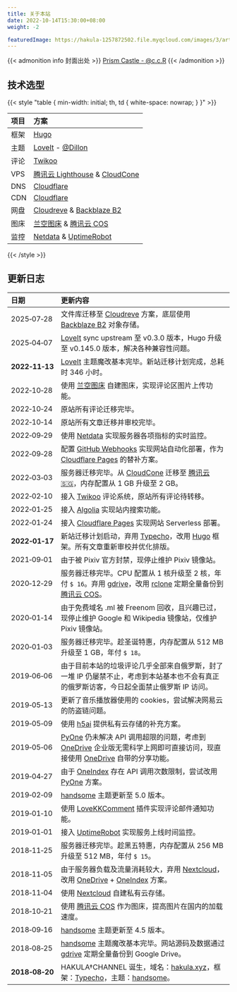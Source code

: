 ```yaml
---
title: 关于本站
date: 2022-10-14T15:30:00+08:00
weight: -2

featuredImage: https://hakula-1257872502.file.myqcloud.com/images/3/article-covers/4010eeb1-bb77-4b22-a57d-1faeeaff57f8_70180757.webp
---
```


{{< admonition info 封面出处 >}}
[Prism Castle - @c.c.R](https://www.pixiv.net/artworks/70180757)
{{< /admonition >}}

## 技术选型

{{< style "table { min-width: initial; th, td { white-space: nowrap; } }" >}}

| 项目 | 方案                                          |
| :--- | :-------------------------------------------- |
| 框架 | [Hugo]                                        |
| 主题 | [LoveIt] - [@Dillon]                          |
| 评论 | [Twikoo]                                      |
| VPS  | [腾讯云 Lighthouse][Lighthouse] & [CloudCone] |
| DNS  | [Cloudflare]                                  |
| CDN  | [Cloudflare]                                  |
| 网盘 | [Cloudreve] & [Backblaze B2][B2]              |
| 图床 | [兰空图床][Lsky] & [腾讯云 COS][COS]          |
| 监控 | [Netdata] & [UptimeRobot]                     |

[@Dillon]: https://github.com/dillonzq
[B2]: https://www.backblaze.com/cloud-storage
[CloudCone]: /links/cloudcone-cn
[Cloudflare]: https://www.cloudflare.com
[Cloudreve]: https://cloudreve.org
[COS]: https://cloud.tencent.com/product/cos
[h5ai]: https://larsjung.de/h5ai
[Hugo]: https://gohugo.io
[Lighthouse]: https://cloud.tencent.com/product/lighthouse
[LoveIt]: https://hugoloveit.com
[Lsky]: https://www.lsky.pro
[Netdata]: https://www.netdata.cloud
[OneDrive]: https://www.microsoft.com/microsoft-365/onedrive/onedrive-for-business
[Twikoo]: https://twikoo.js.org
[UptimeRobot]: https://uptimerobot.com

{{< /style >}}

## 更新日志

| 日期           | 更新内容                                                                                                                                 |
| :------------- | :--------------------------------------------------------------------------------------------------------------------------------------- |
| 2025‑07‑28     | 文件库迁移至 [Cloudreve] 方案，底层使用 [Backblaze B2][B2] 对象存储。                                                                    |
| 2025‑04‑07     | [LoveIt] sync upstream 至 v0.3.0 版本，Hugo 升级至 v0.145.0 版本，解决各种兼容性问题。                                                   |
| **2022‑11‑13** | [LoveIt] 主题魔改基本完毕。新站迁移计划完成，总耗时 346 小时。                                                                           |
| 2022‑10‑28     | 使用 [兰空图床][Lsky] 自建图床，实现评论区图片上传功能。                                                                                 |
| 2022‑10‑24     | 原站所有评论迁移完毕。                                                                                                                   |
| 2022‑10‑14     | 原站所有文章迁移并审校完毕。                                                                                                             |
| 2022‑09‑29     | 使用 [Netdata] 实现服务器各项指标的实时监控。                                                                                            |
| 2022‑09‑28     | 配置 [GitHub Webhooks][Webhooks] 实现网站自动化部署，作为 [Cloudflare Pages][cf-pages] 的替补方案。                                      |
| 2022‑03‑03     | 服务器迁移完毕。从 [CloudCone] 迁移至 [腾讯云 :singapore:][Lighthouse]，内存配置从 1 GB 升级至 2 GB。                                    |
| 2022‑02‑10     | 接入 [Twikoo] 评论系统，原站所有评论待转移。                                                                                             |
| 2022‑01‑25     | 接入 [Algolia] 实现站内搜索功能。                                                                                                        |
| 2022‑01‑24     | 接入 [Cloudflare Pages][cf-pages] 实现网站 Serverless 部署。                                                                             |
| **2022‑01‑17** | 新站迁移计划启动，弃用 [Typecho]，改用 [Hugo] 框架。所有文章重新审校并优化排版。                                                         |
| 2021‑09‑01     | 由于被 Pixiv 官方封禁，现停止维护 Pixiv 镜像站。                                                                                         |
| 2020‑12‑29     | 服务器迁移完毕。CPU 配置从 1 核升级至 2 核，年付 `$ 16`。弃用 [gdrive]，改用 [rclone] 定期全量备份到 [腾讯云 COS][COS]。                 |
| 2020‑01‑14     | 由于免费域名 .ml 被 Freenom 回收，且兴趣已过，现停止维护 Google 和 Wikipedia 镜像站，仅维护 Pixiv 镜像站。                               |
| 2020‑01‑03     | 服务器迁移完毕。趁圣诞特惠，内存配置从 512 MB 升级至 1 GB，年付 `$ 18`。                                                                 |
| 2019‑06‑06     | 由于目前本站的垃圾评论几乎全部来自俄罗斯，封了一堆 IP 仍屡禁不止，考虑到本站基本也不会有真正的俄罗斯访客，今日起全面禁止俄罗斯 IP 访问。 |
| 2019‑05‑13     | 更新了音乐播放器使用的 cookies，尝试解决网易云的防盗链问题。                                                                             |
| 2019‑05‑09     | 使用 [h5ai] 提供私有云存储的补充方案。                                                                                                   |
| 2019‑05‑06     | [PyOne] 仍未解决 API 调用超限的问题，考虑到 [OneDrive] 企业版无需科学上网即可直接访问，现直接使用 [OneDrive] 自带的分享功能。            |
| 2019‑04‑27     | 由于 [OneIndex] 存在 API 调用次数限制，尝试改用 [PyOne] 方案。                                                                           |
| 2019‑02‑09     | [handsome] 主题更新至 5.0 版本。                                                                                                         |
| 2019‑01‑10     | 使用 [LoveKKComment] 插件实现评论邮件通知功能。                                                                                          |
| 2019‑01‑01     | 接入 [UptimeRobot] 实现服务上线时间监控。                                                                                                |
| 2018‑11‑25     | 服务器迁移完毕。趁黑五特惠，内存配置从 256 MB 升级至 512 MB，年付 `$ 15`。                                                               |
| 2018‑11‑05     | 由于服务器负载及流量消耗较大，弃用 [Nextcloud]，改用 [OneDrive] + [OneIndex] 方案。                                                      |
| 2018‑11‑04     | 使用 [Nextcloud] 自建私有云存储。                                                                                                        |
| 2018‑10‑21     | 使用 [腾讯云 COS][COS] 作为图床，提高图片在国内的加载速度。                                                                              |
| 2018‑09‑16     | [handsome] 主题更新至 4.5 版本。                                                                                                         |
| 2018‑08‑25     | [handsome] 主题魔改基本完毕。网站源码及数据通过 [gdrive] 定期全量备份到 Google Drive。                                                   |
| **2018‑08‑20** | HAKULA†CHANNEL 诞生，域名：[hakula.xyz]，框架：[Typecho]，主题：[handsome]。                                                             |

[Algolia]: https://www.algolia.com
[B2]: https://www.backblaze.com/cloud-storage
[cf-pages]: https://pages.cloudflare.com
[CloudCone]: /links/cloudcone-cn
[Cloudreve]: https://cloudreve.org
[COS]: https://cloud.tencent.com/product/cos
[gdrive]: https://github.com/prasmussen/gdrive
[h5ai]: https://larsjung.de/h5ai
[hakula.xyz]: https://www.whois.com/whois/hakula.xyz
[handsome]: https://www.ihewro.com/archives/489
[Hugo]: https://gohugo.io
[Lighthouse]: https://cloud.tencent.com/product/lighthouse
[LoveIt]: https://hugoloveit.com
[LoveKKComment]: https://github.com/ylqjgm/LoveKKComment
[Lsky]: https://www.lsky.pro
[Netdata]: https://www.netdata.cloud
[Nextcloud]: https://nextcloud.com
[OneDrive]: https://www.microsoft.com/microsoft-365/onedrive/onedrive-for-business
[OneIndex]: https://github.com/0oVicero0/oneindex
[PyOne]: https://github.com/abbeyokgo/PyOne
[rclone]: https://rclone.org
[Twikoo]: https://twikoo.js.org
[Typecho]: https://typecho.org
[UptimeRobot]: https://uptimerobot.com
[Webhooks]: https://docs.github.com/en/developers/webhooks-and-events/webhooks/about-webhooks
